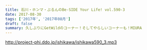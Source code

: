 ```yaml
---
title: 石川・ホンマ・ぶるんのBe-SIDE Your Life! vol.590-3
date: 2017-08-30
tags: ['2017年', '2017年08月']
draft: false
summary: 久しぶりにGetWildのコーナー！そしてやらしいコーナーも！MIURA
---
```


http://project-phi.ddo.jp/ishikawa/ishikawa590_3.mp3
